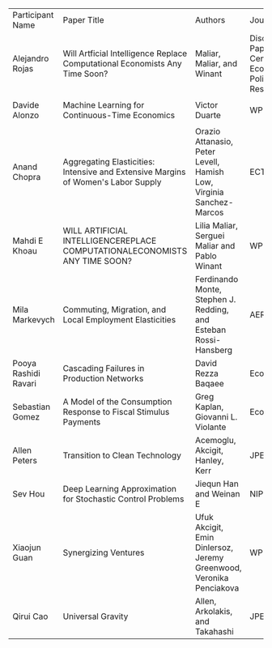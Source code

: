 <table>
  <tr>
   <td>Participant Name
   </td>
   <td>Paper Title
   </td>
   <td>Authors
   </td>
   <td>Journal
   </td>
   <td>Year
   </td>
   <td>Link
   </td>
  </tr>
  <tr>
   <td>Alejandro Rojas
   </td>
   <td>Will Artficial Intelligence Replace Computational Economists Any Time Soon?
   </td>
   <td>Maliar, Maliar, and Winant
   </td>
   <td>Discussion Paper - Centre for Economic Policy Research
   </td>
   <td><p style="text-align: right">
2019</p>

   </td>
   <td><a href="https://lmaliar.ws.gc.cuny.edu/files/2019/10/CEPR-DP14024.pdf">https://lmaliar.ws.gc.cuny.edu/files/2019/10/CEPR-DP14024.pdf</a>
   </td>
  </tr>
  <tr>
   <td>Davide Alonzo
   </td>
   <td>Machine Learning for Continuous-Time Economics
   </td>
   <td>Victor Duarte
   </td>
   <td>WP
   </td>
   <td><p style="text-align: right">
2018</p>

   </td>
   <td><a href="https://papers.ssrn.com/sol3/papers.cfm?abstract_id=3012602">https://papers.ssrn.com/sol3/papers.cfm?abstract_id=3012602</a>
   </td>
  </tr>
  <tr>
   <td>Anand Chopra
   </td>
   <td>Aggregating Elasticities: Intensive and Extensive Margins of Women's Labor Supply
   </td>
   <td>Orazio Attanasio, Peter Levell, Hamish Low, Virginia Sanchez-Marcos
   </td>
   <td>ECTA
   </td>
   <td><p style="text-align: right">
2018</p>

   </td>
   <td><a href="https://personales.unican.es/sanchezv/ALLS.pdf">https://personales.unican.es/sanchezv/ALLS.pdf</a>
   </td>
  </tr>
  <tr>
   <td>Mahdi E Khoau
   </td>
   <td>WILL ARTIFICIAL INTELLIGENCEREPLACE COMPUTATIONALECONOMISTS ANY TIME SOON?
   </td>
   <td>Lilia Maliar, Serguei Maliar and Pablo Winant
   </td>
   <td>WP
   </td>
   <td><p style="text-align: right">
2019</p>

   </td>
   <td><a href="https://lmaliar.ws.gc.cuny.edu/files/2019/10/CEPR-DP14024.pdf">https://lmaliar.ws.gc.cuny.edu/files/2019/10/CEPR-DP14024.pdf</a>
   </td>
  </tr>
  <tr>
   <td>Mila Markevych
   </td>
   <td>Commuting, Migration, and Local Employment Elasticities
   </td>
   <td>Ferdinando Monte, Stephen J. Redding, and Esteban Rossi-Hansberg
   </td>
   <td>AER
   </td>
   <td><p style="text-align: right">
2018</p>

   </td>
   <td><a href="https://www.princeton.edu/~erossi/CMLEE.pdf">https://www.princeton.edu/~erossi/CMLEE.pdf</a>
   </td>
  </tr>
  <tr>
   <td>Pooya Rashidi Ravari
   </td>
   <td>Cascading Failures in Production Networks
   </td>
   <td>David Rezza Baqaee
   </td>
   <td>Econometrica
   </td>
   <td><p style="text-align: right">
2018</p>

   </td>
   <td><a href="https://onlinelibrary.wiley.com/doi/abs/10.3982/ECTA15280">https://onlinelibrary.wiley.com/doi/abs/10.3982/ECTA15280</a>
   </td>
  </tr>
  <tr>
   <td>Sebastian Gomez
   </td>
   <td>A Model of the Consumption Response to Fiscal Stimulus Payments
   </td>
   <td>Greg Kaplan, Giovanni L. Violante
   </td>
   <td>Econometrica
   </td>
   <td><p style="text-align: right">
2014</p>

   </td>
   <td><a href="https://doi.org/10.3982/ECTA10528">https://doi.org/10.3982/ECTA10528</a>
   </td>
  </tr>
  <tr>
   <td>Allen Peters
   </td>
   <td>Transition to Clean Technology
   </td>
   <td>Acemoglu, Akcigit, Hanley, Kerr
   </td>
   <td>JPE
   </td>
   <td><p style="text-align: right">
2016</p>

   </td>
   <td><a href="https://www.journals.uchicago.edu/doi/abs/10.1086/684511">https://www.journals.uchicago.edu/doi/abs/10.1086/684511</a>
   </td>
  </tr>
  <tr>
   <td>Sev Hou
   </td>
   <td>Deep Learning Approximation for Stochastic Control Problems
   </td>
   <td>Jiequn Han and Weinan E
   </td>
   <td>NIPS WP
   </td>
   <td><p style="text-align: right">
2016</p>

   </td>
   <td><a href="https://arxiv.org/abs/1611.07422">https://arxiv.org/abs/1611.07422</a>
   </td>
  </tr>
  <tr>
   <td>Xiaojun Guan
   </td>
   <td>Synergizing Ventures
   </td>
   <td>Ufuk Akcigit, Emin Dinlersoz, Jeremy Greenwood, Veronika Penciakova
   </td>
   <td>WP
   </td>
   <td><p style="text-align: right">
2019</p>

   </td>
   <td><a href="https://www.nber.org/papers/w26196">https://www.nber.org/papers/w26196</a>
   </td>
  </tr>
  <tr>
   <td>Qirui Cao
   </td>
   <td>Universal Gravity
   </td>
   <td>Allen, Arkolakis, and Takahashi
   </td>
   <td>JPE
   </td>
   <td><p style="text-align: right">
2018</p>

   </td>
   <td><a href="http://www.econ.yale.edu/~ka265/research/UniversalGravity/AAT%20-%20Universal%20Gravity%20-%20paper.pdf">http://www.econ.yale.edu/~ka265/research/UniversalGravity/AAT%20-%20Universal%20Gravity%20-%20paper.pdf</a>
   </td>
  </tr>
</table>
